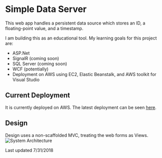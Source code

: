 # Simple Data Server

This web app handles a persistent data source which stores an ID, a floating-point value, and a timestamp. 

I am building this as an educational tool. My learning goals for this project are:
 - ASP.Net
 - SignalR (coming soon)
 - SQL Server (coming soon)
 - WCF (potentially)
 - Deployment on AWS using EC2, Elastic Beanstalk, and AWS toolkit for Visual Studio



## Current Deployment
It is currently deployed on AWS. The latest deployment can be seen [here](http://rgftestdeploy.us-east-2.elasticbeanstalk.com/). 

## Design
Design uses a non-scaffolded MVC, treating the web forms as Views.
![System Architecture](https://i.imgur.com/Ez8OBXj.png)


Last updated 7/31/2018